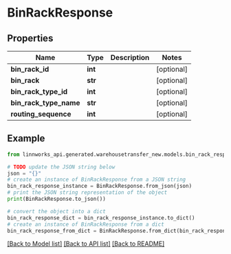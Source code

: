 # BinRackResponse


## Properties

Name | Type | Description | Notes
------------ | ------------- | ------------- | -------------
**bin_rack_id** | **int** |  | [optional] 
**bin_rack** | **str** |  | [optional] 
**bin_rack_type_id** | **int** |  | [optional] 
**bin_rack_type_name** | **str** |  | [optional] 
**routing_sequence** | **int** |  | [optional] 

## Example

```python
from linnworks_api.generated.warehousetransfer_new.models.bin_rack_response import BinRackResponse

# TODO update the JSON string below
json = "{}"
# create an instance of BinRackResponse from a JSON string
bin_rack_response_instance = BinRackResponse.from_json(json)
# print the JSON string representation of the object
print(BinRackResponse.to_json())

# convert the object into a dict
bin_rack_response_dict = bin_rack_response_instance.to_dict()
# create an instance of BinRackResponse from a dict
bin_rack_response_from_dict = BinRackResponse.from_dict(bin_rack_response_dict)
```
[[Back to Model list]](../README.md#documentation-for-models) [[Back to API list]](../README.md#documentation-for-api-endpoints) [[Back to README]](../README.md)


